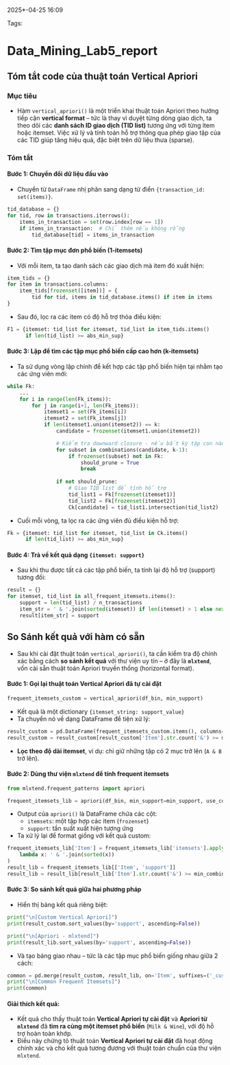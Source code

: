 2025*-04-25 16:09


Tags:

# Data_Mining_Lab5_report

## Tóm tắt code của thuật toán Vertical Apriori

### **Mục tiêu**

- Hàm `vertical_apriori()` là một triển khai thuật toán Apriori theo hướng tiếp cận **vertical format** – tức là thay vì duyệt từng dòng giao dịch, ta theo dõi các **danh sách ID giao dịch (TID list)** tương ứng với từng item hoặc itemset. Việc xử lý và tính toán hỗ trợ thông qua phép giao tập của các TID giúp tăng hiệu quả, đặc biệt trên dữ liệu thưa (sparse).

### **Tóm tắt**

#### Bước 1: **Chuyển đổi dữ liệu đầu vào**
- Chuyển từ `DataFrame` nhị phân sang dạng từ điển `{transaction_id: set(items)}`.
```python
tid_database = {}
for tid, row in transactions.iterrows():
    items_in_transaction = set(row.index[row == 1])
    if items_in_transaction:  # Chỉ thêm nếu không rỗng
        tid_database[tid] = items_in_transaction
```

#### Bước 2: **Tìm tập mục đơn phổ biến (1-itemsets)**
- Với mỗi item, ta tạo danh sách các giao dịch mà item đó xuất hiện:
```python
item_tids = {}
for item in transactions.columns:
    item_tids[frozenset([item])] = {
        tid for tid, items in tid_database.items() if item in items
}
```
- Sau đó, lọc ra các item có độ hỗ trợ thỏa điều kiện:
```python
F1 = {itemset: tid_list for itemset, tid_list in item_tids.items()
      if len(tid_list) >= abs_min_sup}
```

#### Bước 3: **Lặp để tìm các tập mục phổ biến cấp cao hơn (k-itemsets)**

- Ta sử dụng vòng lặp chính để kết hợp các tập phổ biến hiện tại nhằm tạo các ứng viên mới:
```python
while Fk:
    ...
    for i in range(len(Fk_items)):
        for j in range(i+1, len(Fk_items)):
            itemset1 = set(Fk_items[i])
            itemset2 = set(Fk_items[j])
            if len(itemset1.union(itemset2)) == k:
                candidate = frozenset(itemset1.union(itemset2))

                # Kiểm tra downward closure - nếu bất kỳ tập con nào không phổ biến thì loại
                for subset in combinations(candidate, k-1):
                    if frozenset(subset) not in Fk:
                        should_prune = True
                        break
                        
                if not should_prune:
                    # Giao TID list để tính hỗ trợ
                    tid_list1 = Fk[frozenset(itemset1)]
                    tid_list2 = Fk[frozenset(itemset2)]
                    Ck[candidate] = tid_list1.intersection(tid_list2)

```
- Cuối mỗi vòng, ta lọc ra các ứng viên đủ điều kiện hỗ trợ:
```python
Fk = {itemset: tid_list for itemset, tid_list in Ck.items()
      if len(tid_list) >= abs_min_sup}
```

#### Bước 4: **Trả về kết quả dạng `{itemset: support}`**

- Sau khi thu được tất cả các tập phổ biến, ta tính lại độ hỗ trợ (support) tương đối:
```python
result = {}
for itemset, tid_list in all_frequent_itemsets.items():
    support = len(tid_list) / n_transactions
    item_str = ' & '.join(sorted(itemset)) if len(itemset) > 1 else next(iter(itemset))
    result[item_str] = support
```

## So Sánh kết quả với hàm có sẵn
- Sau khi cài đặt thuật toán `vertical_apriori()`, ta cần kiểm tra độ chính xác bằng cách **so sánh kết quả** với thư viện uy tín – ở đây là **`mlxtend`**, vốn cài sẵn thuật toán Apriori truyền thống (horizontal format).
#### Bước 1: **Gọi lại thuật toán Vertical Apriori đã tự cài đặt**

```python
frequent_itemsets_custom = vertical_apriori(df_bin, min_support)
```

- Kết quả là một dictionary `{itemset_string: support_value}`
- Ta chuyển nó về dạng DataFrame để tiện xử lý:
```python
result_custom = pd.DataFrame(frequent_itemsets_custom.items(), columns=['Item', 'support'])
result_custom = result_custom[result_custom['Item'].str.count('&') >= min_combination - 1]
```
- **Lọc theo độ dài itemset**, ví dụ: chỉ giữ những tập có 2 mục trở lên (`A & B` trở lên).
#### Bước 2: **Dùng thư viện `mlxtend` để tính frequent itemsets**

```python
from mlxtend.frequent_patterns import apriori

frequent_itemsets_lib = apriori(df_bin, min_support=min_support, use_colnames=True)
```
- Output của `apriori()` là DataFrame chứa các cột:
    - `itemsets`: một tập hợp các item (`frozenset`)
    - `support`: tần suất xuất hiện tương ứng
- Ta xử lý lại để format giống với kết quả custom:
```python
frequent_itemsets_lib['Item'] = frequent_itemsets_lib['itemsets'].apply(
    lambda x: ' & '.join(sorted(x))
)
result_lib = frequent_itemsets_lib[['Item', 'support']]
result_lib = result_lib[result_lib['Item'].str.count('&') >= min_combination - 1]
```

#### Bước 3: **So sánh kết quả giữa hai phương pháp**

- Hiển thị bảng kết quả riêng biệt:
```python
print("\n[Custom Vertical Apriori]")
print(result_custom.sort_values(by='support', ascending=False))

print("\n[Apriori - mlxtend]")
print(result_lib.sort_values(by='support', ascending=False))
```
- Và tạo bảng giao nhau – tức là các tập mục phổ biến giống nhau giữa 2 cách:
```python
common = pd.merge(result_custom, result_lib, on='Item', suffixes=('_custom', '_lib'))
print("\n[Common Frequent Itemsets]")
print(common)
```

#### Giải thích kết quả:
- Kết quả cho thấy thuật toán **Vertical Apriori tự cài đặt** và **Apriori từ `mlxtend`** đã **tìm ra cùng một itemset phổ biến** (`Milk & Wine`), với độ hỗ trợ hoàn toàn khớp.
- Điều này chứng tỏ thuật toán **Vertical Apriori tự cài đặt** đã hoạt động chính xác và cho kết quả tương đương với thuật toán chuẩn của thư viện `mlxtend`.
